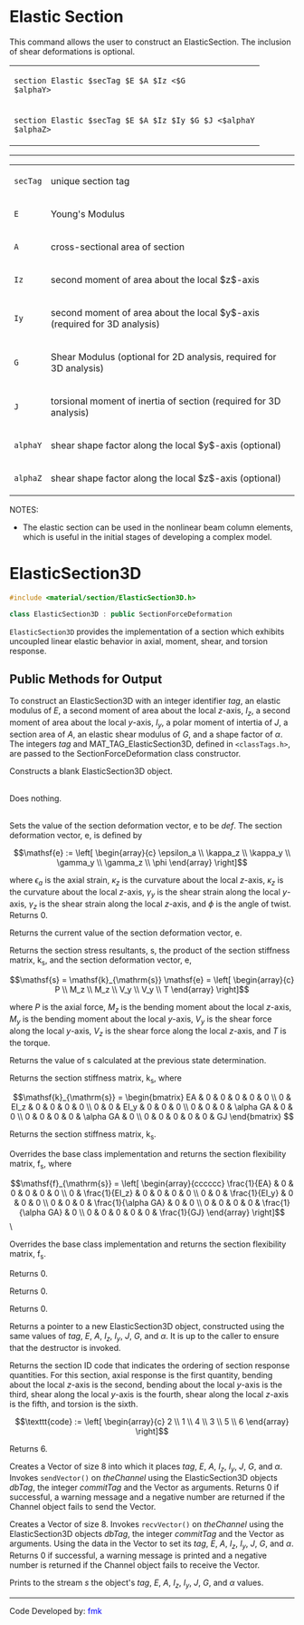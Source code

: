 # Elastic Section

<p>This command allows the user to construct an ElasticSection. The
inclusion of shear deformations is optional.</p>
<table>
<tbody>
<tr class="odd">
<td><p><code>section Elastic $secTag $E $A $Iz &lt;$G
$alphaY&gt;</code></p></td>
</tr>
<tr class="even">
<td><p><code>section Elastic $secTag $E $A $Iz $Iy $G $J &lt;$alphaY
$alphaZ&gt;</code></p></td>
</tr>
</tbody>
</table>
<hr />
<table>
<tbody>
<tr class="odd">
<td><p><code class="parameter-table-variable">secTag</code></p></td>
<td><p>unique section tag</p></td>
</tr>
<tr class="even">
<td><p><code class="parameter-table-variable">E</code></p></td>
<td><p>Young's Modulus</p></td>
</tr>
<tr class="odd">
<td><p><code class="parameter-table-variable">A</code></p></td>
<td><p>cross-sectional area of section</p></td>
</tr>
<tr class="even">
<td><p><code class="parameter-table-variable">Iz</code></p></td>
<td><p>second moment of area about the local $z$-axis</p></td>
</tr>
<tr class="odd">
<td><p><code class="parameter-table-variable">Iy</code></p></td>
<td><p>second moment of area about the local $y$-axis (required for 3D
analysis)</p></td>
</tr>
<tr class="even">
<td><p><code class="parameter-table-variable">G</code></p></td>
<td><p>Shear Modulus (optional for 2D analysis, required for 3D
analysis)</p></td>
</tr>
<tr class="odd">
<td><p><code class="parameter-table-variable">J</code></p></td>
<td><p>torsional moment of inertia of section (required for 3D
analysis)</p></td>
</tr>
<tr class="even">
<td><p><code class="parameter-table-variable">alphaY</code></p></td>
<td><p>shear shape factor along the local $y$-axis (optional)</p></td>
</tr>
<tr class="odd">
<td><p><code class="parameter-table-variable">alphaZ</code></p></td>
<td><p>shear shape factor along the local $z$-axis (optional)</p></td>
</tr>
</tbody>
</table>
<p>NOTES:</p>
<ul>
<li>The elastic section can be used in the nonlinear beam column
elements, which is useful in the initial stages of developing a complex
model.</li>
</ul>

# ElasticSection3D 

```cpp
#include <material/section/ElasticSection3D.h>

class ElasticSection3D : public SectionForceDeformation
```


`ElasticSection3D` provides the implementation of a section which exhibits
uncoupled linear elastic behavior in axial, moment, shear, and torsion
response.


## Public Methods for Output



To construct an ElasticSection3D with an integer identifier *tag*, an
elastic modulus of $E$, a second moment of area about the local $z$-axis,
$I_z$, a second moment of area about the local $y$-axis, $I_y$, a polar
moment of intertia of $J$, a section area of $A$, an elastic shear
modulus of $G$, and a shape factor of $\alpha$. The integers *tag* and
MAT_TAG_ElasticSection3D, defined in  `<classTags.h>`, are passed to
the SectionForceDeformation class constructor.

Constructs a blank ElasticSection3D object.

\
Does nothing.

\
Sets the value of the section deformation vector, $\mathsf{e}$ to be *def*.
The section deformation vector, $\mathsf{e}$, is defined by

$$\mathsf{e} := \left[
   \begin{array}{c}
       \epsilon_a \\
       \kappa_z   \\
       \kappa_y   \\
       \gamma_y   \\
       \gamma_z   \\
       \phi
   \end{array} 
 \right]$$

where $\epsilon_a$ is the axial strain, $\kappa_z$ is the curvature
about the local $z$-axis, $\kappa_z$ is the curvature about the local
$z$-axis, $\gamma_y$ is the shear strain along the local $y$-axis,
$\gamma_z$ is the shear strain along the local $z$-axis, and $\phi$ is the
angle of twist. Returns $0$.

Returns the current value of the section deformation vector, $\mathsf{e}$.

Returns the section stress resultants, $\mathsf{s}$, the product of the
section stiffness matrix, $\mathsf{k}_{\mathrm{s}}$, and the section deformation vector,
$\mathsf{e}$,

$$\mathsf{s} = \mathsf{k}_{\mathrm{s}} \mathsf{e} = \left[
   \begin{array}{c}
       P     \\
       M_z   \\
       M_z   \\
       V_y   \\
       V_y   \\
       T
   \end{array} 
 \right]$$

where $P$ is the axial force, $M_z$ is the bending moment about the
local $z$-axis, $M_y$ is the bending moment about the local $y$-axis, $V_y$
is the shear force along the local $y$-axis, $V_z$ is the shear force
along the local $z$-axis, and $T$ is the torque.

Returns the value of $\mathsf{s}$ calculated at the previous state
determination.

Returns the section stiffness matrix, $\mathsf{k}_{\mathrm{s}}$, where

$$\mathsf{k}_{\mathrm{s}} = \begin{bmatrix}
       EA &  0 &  0 & 0 & 0 & 0  \\
        0 & EI_z & 0 & 0 & 0 & 0 \\
        0 & 0 & EI_y & 0 & 0 & 0 \\
        0 & 0 & 0 & \alpha GA & 0 & 0 \\
        0 & 0 & 0 & 0 & \alpha GA & 0 \\
        0 & 0 & 0 & 0 & 0 & GJ
\end{bmatrix}
$$

Returns the section stiffness matrix, $\mathsf{k}_{\mathrm{s}}$.

Overrides the base class implementation and returns the section
flexibility matrix, $\mathsf{f}_{\mathrm{s}}$, where

$$\mathsf{f}_{\mathrm{s}} = \left[
   \begin{array}{cccccc}
       \frac{1}{EA} & 0 & 0 & 0 & 0 & 0 \\
       0 & \frac{1}{EI_z} & 0 & 0 & 0 & 0 \\
       0 & 0 & \frac{1}{EI_y} & 0 & 0 & 0 \\
       0 & 0 & 0 & \frac{1}{\alpha GA} & 0 & 0 \\ 
       0 & 0 & 0 & 0 & \frac{1}{\alpha GA} & 0 \\
       0 & 0 & 0 & 0 & 0 & \frac{1}{GJ}
   \end{array} 
 \right]$$\

Overrides the base class implementation and returns the section
flexibility matrix, $\mathsf{f}_{\mathrm{s}}$.

Returns $0$.

Returns $0$.

Returns $0$.

Returns a pointer to a new ElasticSection3D object, constructed using
the same values of *tag*, $E$, $A$, $I_z$, $I_y$, $J$, $G$, and
$\alpha$. It is up to the caller to ensure that the destructor is
invoked.

Returns the section ID code that indicates the ordering of section
response quantities. For this section, axial response is the first
quantity, bending about the local $z$-axis is the second, bending about
the local $y$-axis is the third, shear along the local $y$-axis is the
fourth, shear along the local $z$-axis is the fifth, and torsion is the
sixth.

$$\texttt{code} := \left[
   \begin{array}{c}
       2 \\
       1 \\
       4 \\
       3 \\
       5 \\
       6
   \end{array} 
 \right]$$

Returns 6.

Creates a Vector of size $8$ into which it places *tag*, $E$, $A$,
$I_z$, $I_y$, $J$, $G$, and $\alpha$. Invokes `sendVector()` on
*theChannel* using the ElasticSection3D objects *dbTag*, the integer
*commitTag* and the Vector as arguments. Returns $0$ if successful, a
warning message and a negative number are returned if the Channel object
fails to send the Vector.

Creates a Vector of size $8$. Invokes `recvVector()` on *theChannel*
using the ElasticSection3D objects *dbTag*, the integer *commitTag* and
the Vector as arguments. Using the data in the Vector to set its *tag*,
$E$, $A$, $I_z$, $I_y$, $J$, $G$, and $\alpha$. Returns $0$ if
successful, a warning message is printed and a negative number is
returned if the Channel object fails to receive the Vector.

Prints to the stream *s* the object's *tag*, $E$, $A$, $I_z$, $I_y$,
$J$, $G$, and $\alpha$ values.

<hr />
<p>Code Developed by: <span style="color:blue"> fmk
</span></p>
